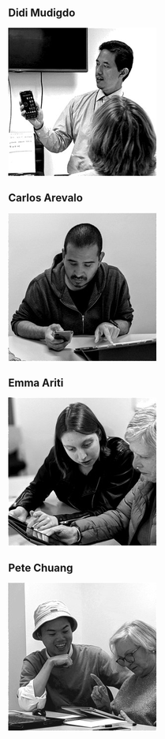## Didi Mudigdo
![Didi Mudigdo](/img/beconnected/didi.jpg)

## Carlos Arevalo
![Carlos Arevalo](/img/beconnected/carlos.jpg)

## Emma Ariti
![Emma Ariti](/img/beconnected/emma.jpg)

## Pete Chuang
![Pete Chuang](/img/beconnected/pete.jpg)
